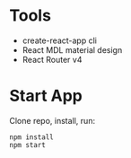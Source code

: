 # Tools
* create-react-app cli
* React MDL material design
* React Router v4

# Start App
Clone repo, install, run:
```git
npm install
npm start 
```
